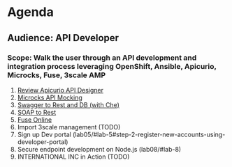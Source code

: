 # Agenda
## Audience: API Developer
### Scope: Walk the user through an API development and integration process leveraging OpenShift, Ansible, Apicurio, Microcks, Fuse, 3scale AMP

1. [Review Apicurio API Designer](lab01/#lab-1)
2. [Microcks API Mocking](lab02/#lab-2)
3. [Swagger to Rest and DB (with Che)](lab03/#lab-3)
4. [SOAP to Rest](lab04/#lab-4)
5. [Fuse Online](lab05/#lab-5)
6. Import 3scale management (TODO)
7. Sign up Dev portal (lab05/#lab-5#step-2-register-new-accounts-using-developer-portal)
8. Secure endpoint development on Node.js (lab08/#lab-8)
9. INTERNATIONAL INC in Action (TODO)
